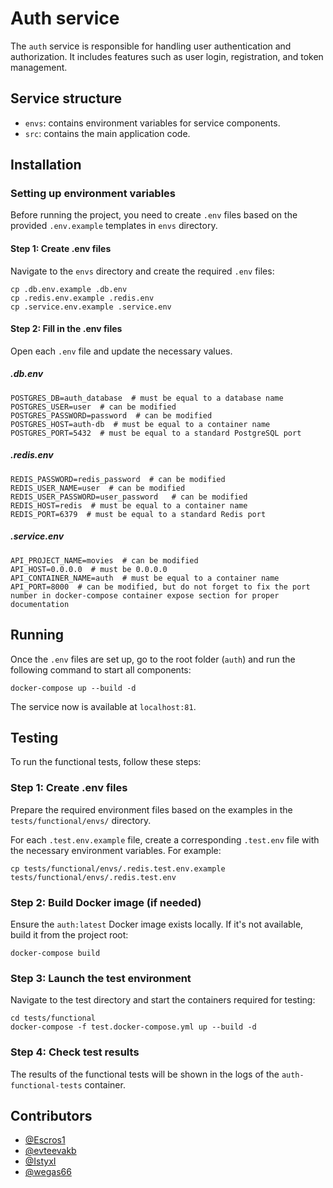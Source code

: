 # Auth service

The `auth` service is responsible for handling user authentication and authorization. It includes features such as user login, registration, and token management.

## Service structure
- `envs`: contains environment variables for service components.
- `src`: contains the main application code.

## Installation

### Setting up environment variables

Before running the project, you need to create `.env` files based on the provided `.env.example` templates in `envs` directory.

#### Step 1: Create .env files

Navigate to the `envs` directory and create the required `.env` files:

    cp .db.env.example .db.env
    cp .redis.env.example .redis.env
    cp .service.env.example .service.env

#### Step 2: Fill in the .env files

Open each `.env` file and update the necessary values.

##### .db.env

    POSTGRES_DB=auth_database  # must be equal to a database name
    POSTGRES_USER=user  # can be modified
    POSTGRES_PASSWORD=password  # can be modified
    POSTGRES_HOST=auth-db  # must be equal to a container name
    POSTGRES_PORT=5432  # must be equal to a standard PostgreSQL port

##### .redis.env

    REDIS_PASSWORD=redis_password  # can be modified
    REDIS_USER_NAME=user  # can be modified
    REDIS_USER_PASSWORD=user_password   # can be modified
    REDIS_HOST=redis  # must be equal to a container name
    REDIS_PORT=6379  # must be equal to a standard Redis port

##### .service.env

    API_PROJECT_NAME=movies  # can be modified
    API_HOST=0.0.0.0  # must be 0.0.0.0
    API_CONTAINER_NAME=auth  # must be equal to a container name
    API_PORT=8000  # can be modified, but do not forget to fix the port number in docker-compose container expose section for proper documentation

## Running

Once the `.env` files are set up, go to the root folder (`auth`) and run the following command to start all components:

    docker-compose up --build -d

The service now is available at `localhost:81`.

## Testing

To run the functional tests, follow these steps:

### Step 1: Create .env files
Prepare the required environment files based on the examples in the `tests/functional/envs/` directory.

For each `.test.env.example` file, create a corresponding `.test.env` file with the necessary environment variables. For example:


    cp tests/functional/envs/.redis.test.env.example tests/functional/envs/.redis.test.env


### Step 2: Build Docker image (if needed)
Ensure the `auth:latest` Docker image exists locally. If it's not available, build it from the project root:

    docker-compose build

### Step 3: Launch the test environment

Navigate to the test directory and start the containers required for testing:

    cd tests/functional
    docker-compose -f test.docker-compose.yml up --build -d

### Step 4: Check test results

The results of the functional tests will be shown in the logs of the `auth-functional-tests` container.


## Contributors

- [@Escros1](https://github.com/Escros1)
- [@evteevakb](https://github.com/evteevakb)
- [@IstyxI](https://github.com/IstyxI)
- [@wegas66](https://github.com/wegas66)
